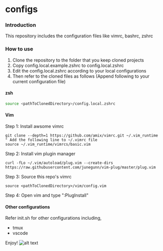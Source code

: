 # configs
### Introduction
This repository includes the configuration files like vimrc, bashrc, zshrc
### How to use
1. Clone the repository to the folder that you keep cloned projects
2. Copy config.local.example.zshrc to config.local.zshrc
3. Edit the config.local.zshrc according to your local configurations
4. Then refer to the cloned files as follows (Append following to your current configuration file)
#### zsh
```bash
source <pathToClonedDirectory>/config.local.zshrc
```
#### Vim
Step 1: Install awsome vimrc
```vim
git clone --depth=1 https://github.com/amix/vimrc.git ~/.vim_runtime   
" Add the following line to ~/.vimrc file
source ~/.vim_runtime/vimrcs/basic.vim
```
Step 2: Install vim plugin manager  
```vim
curl -fLo ~/.vim/autoload/plug.vim --create-dirs https://raw.githubusercontent.com/junegunn/vim-plug/master/plug.vim  
```
Step 3: Source this repo's vimrc
```vim
source <pathToClonedDirectory>/vim/config.vim
```
Step 4: Open vim and type ":PlugInstall"

#### Other configurations
Refer init.sh for other configurations including,

 - tmux
 - vscode

 Enjoy!
 ![alt text](https://scontent-sin6-1.xx.fbcdn.net/v/t31.0-1/c1105.233.223.223/s160x160/28337662_10216090704568247_617738601527671289_o.jpg?_nc_cat=0&oh=6e2a57b1076e0dbcde6c92a67d6eb18f&oe=5B530E37)
